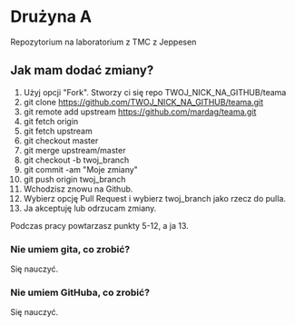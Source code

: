 # Drużyna A
Repozytorium na laboratorium z TMC z Jeppesen

## Jak mam dodać zmiany?
1. Użyj opcji "Fork". Stworzy ci się repo TWOJ_NICK_NA_GITHUB/teama
2. git clone https://github.com/TWOJ_NICK_NA_GITHUB/teama.git
3. git remote add upstream https://github.com/mardag/teama.git
4. git fetch origin
5. git fetch upstream
6. git checkout master
7. git merge upstream/master
8. git checkout -b twoj_branch
9. git commit -am "Moje zmiany"
10. git push origin twoj_branch
11. Wchodzisz znowu na Github.
12. Wybierz opcję Pull Request i wybierz twoj_branch jako rzecz do pulla.
13. Ja akceptuję lub odrzucam zmiany.

Podczas pracy powtarzasz punkty 5-12, a ja 13.

### Nie umiem gita, co zrobić?
Się nauczyć.

### Nie umiem GitHuba, co zrobić?
Się nauczyć.
